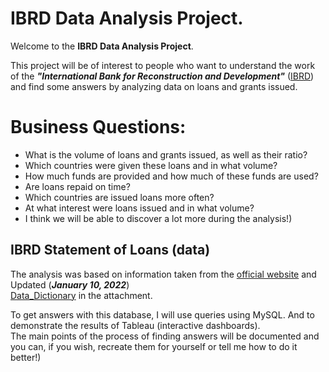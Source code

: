 
# IBRD Data Analysis Project.
Welcome to the __IBRD Data Analysis Project__.  

This project will be of interest to people who want to understand the work of the ___"International Bank for Reconstruction and Development"___ ([IBRD](https://en.wikipedia.org/wiki/International_Bank_for_Reconstruction_and_Development)) and find some answers by analyzing data on loans and grants issued.

# Business Questions:
* What is the volume of loans and grants issued, as well as their ratio?
* Which countries were given these loans and in what volume?
* How much funds are provided and how much of these funds are used?
* Are loans repaid on time?
* Which countries are issued loans more often?
* At what interest were loans issued and in what volume?
* I think we will be able to discover a lot more during the analysis!)

 
## IBRD Statement of Loans (data)
The analysis was based on information taken from the [official website](https://finances.worldbank.org/Loans-and-Credits/IBRD-Statement-of-Loans-Latest-Available-Snapshot/sfv5-tf7p) and Updated (___January 10, 2022___)  
[Data_Dictionary](Data_Dictionary_-_IBRD_Statement_of_Loans_and_IDA_Statement_of_Credits_and_Grants.pdf) in the attachment.

To get answers with this database, I will use queries using MySQL. And to demonstrate the results of Tableau (interactive dashboards).  
The main points of the process of finding answers will be documented and you can, if you wish, recreate them for yourself or tell me how to do it better!)
